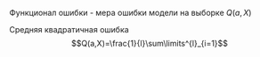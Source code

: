 Функционал ошибки - мера ошибки модели на выборке $Q(a, X)$

Средняя квадратичная ошибка $$Q(a,X)=\frac{1}{l}\sum\limits^{l}_{i=1}$$